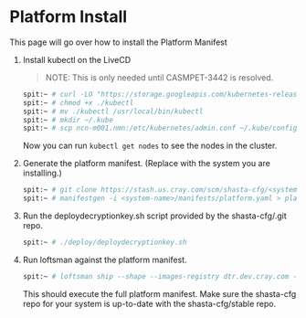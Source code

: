 # Platform Install 

This page will go over how to install the Platform Manifest 


1. Install kubectl on the LiveCD

    > NOTE:  This is only needed until CASMPET-3442 is resolved. 

    ```bash
    spit:~ # curl -LO "https://storage.googleapis.com/kubernetes-release/release/v1.18.6/bin/linux/amd64/kubectl" 
    spit:~ # chmod +x ./kubectl
    spit:~ # mv ./kubectl /usr/local/bin/kubectl
    spit:~ # mkdir ~/.kube
    spit:~ # scp ncn-m001.nmn:/etc/kubernetes/admin.conf ~/.kube/config 
    ``` 
    Now you can run `kubectl get nodes` to see the nodes in the cluster. 

2. Generate the platform manifest. (Replace <system-name> with the system you are installing.)

    ```bash
    spit:~ # git clone https://stash.us.cray.com/scm/shasta-cfg/<system-name>.git 
    spit:~ # manifestgen -i <system-name>/manifests/platform.yaml > platform.yaml 
    ```

3. Run the deploydecryptionkey.sh script provided by the shasta-cfg/<system-name>.git repo.

    ```bash
    spit:~ # ./deploy/deploydecryptionkey.sh
    ```

4. Run loftsman against the platform manifest.

    ```bash
    spit:~ # loftsman ship --shape --images-registry dtr.dev.cray.com --charts-repo http://packages.local:8081/repository/helmrepo.dev.cray.com/ --loftsman-images-registry dtr.dev.cray.com --manifest-file-path ./platform.yaml 
    ```

   This should execute the full platform manifest. Make sure the shasta-cfg repo for your system is up-to-date with the shasta-cfg/stable repo.

